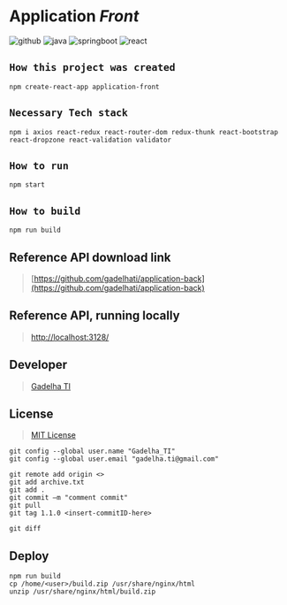 # Application _Front_


![github](https://img.shields.io/github/stars/gadelhati/application-front?style=social "Github")
![java](https://img.shields.io/badge/java-8-6495ED "Java")
![springboot](https://img.shields.io/badge/springboot-2.4.5-6495ED "Spring Boot")
![react](https://img.shields.io/badge/react-17.0.2-6495ED "React")

## `How this project was created`

```
npm create-react-app application-front
```
## `Necessary Tech stack`

```
npm i axios react-redux react-router-dom redux-thunk react-bootstrap react-dropzone react-validation validator
```
## `How to run`

```
npm start
```

## `How to build`

```
npm run build
```
## Reference API download link

> [https://github.com/gadelhati/application-back](https://github.com/gadelhati/application-back)

## Reference API, running locally

> [http://localhost:3128/](http://localhost:3128)

## Developer

> [Gadelha TI](https://github.com/gadelhati)

## License

> [MIT License](https://choosealicense.com/licenses/mit/)

```
git config --global user.name "Gadelha_TI"
git config --global user.email "gadelha.ti@gmail.com"

git remote add origin <>
git add archive.txt
git add .
git commit –m "comment commit"
git pull
git tag 1.1.0 <insert-commitID-here>

git diff
```

## Deploy
```
npm run build
cp /home/<user>/build.zip /usr/share/nginx/html
unzip /usr/share/nginx/html/build.zip
```